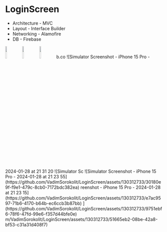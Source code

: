 # LoginScreen

- Architecture - MVC
- Layout - Interface Builder
- Networking - Alamofire
- DB - Firebase
<img src="https://github.com/VadimSorokolit/LoginScreen/assets/130312733/d092cdd4-3ac0-4fe5-a645-4bee7a0374f1" width = 10%>
<img src="https://github.com/VadimSorokolit/LoginScreen/assets/130312733/d4948206-cc2c-4d07-bc27-46c8c9ff8e30" width = 10%>
<img src="https://github.com/VadimSorokolit/LoginScreen/assets/130312733/4b554b9b-0524-46ee-ab3e-298a6d3a4cd8" width = 10%>
b.co
![Simulator Screenshot - iPhone 15 Pro - 2024-01-28 at 21 31 20
![Simulator Sc
![Simulator Screenshot - iPhone 15 Pro - 2024-01-28 at 21 23 55](https://github.com/VadimSorokolit/LoginScreen/assets/130312733/30180e9f-f9e1-479c-8cb0-7172bdc382ea)
reenshot - iPhone 15 Pro - 2024-01-28 at 21 23 15](https://github.com/VadimSorokolit/LoginScreen/assets/130312733/e7ac9597-71b6-4170-b64b-ec6ccb3b87bb)
](https://github.com/VadimSorokolit/LoginScreen/assets/130312733/9751ebf6-78f6-47fd-99e6-f357d44bfe0e)
m/VadimSorokolit/LoginScreen/assets/130312733/51665eb2-08be-42a8-bf53-c31a31d408f7)

